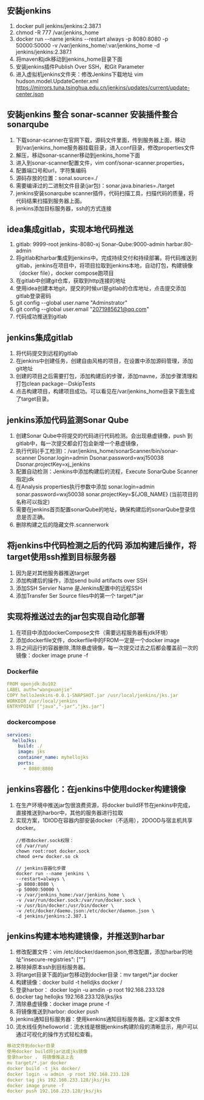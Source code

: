 ## 安装jenkins
1. docker pull jenkins/jenkins:2.387.1
3. chmod -R 777 /var/jenkins_home
3. docker run --name jenkins --restart always -p 8080:8080 -p 50000:50000 -v /var/jenkins_home/:var/jenkins_home -d jenkins/jenkins:2.387.1
4. 将maven和jdk移动到jenkins_home目录下面
5. 安装jenkins插件Publish Over SSH，和Git Parameter
6. 进入虚拟机jenkins文件夹：修改Jenkins下载地址   vim hudson.model.UpdateCenter.xml
<url>https://mirrors.tuna.tsinghua.edu.cn/jenkins/updates/current/update-center.json</url>

## 安装jenkins 整合 sonar-scanner 安装插件整合sonarqube
1. 下载sonar-scanner在官网下载，源码文件里面，传到服务器上面，移动到/var/jenkins_home服务器挂载目录，进入conf目录，修改properties文件
2. 解压，移动sonar-scanner移动到jenkins_home下面
3. 进入到sonar-scanner配置文件，vim conf/sonar-scanner.properties，
4. 配置端口号和url，字符集编码
5. 源码存放的位置：sonal.source=./
6. 需要编译过的二进制文件目录(jar包)：sonar.java.binaries=./target
7. jenkins安装sonarqube scanner插件，代码扫描工具，扫描代码的质量，将代码结果扫描到服务器上面。
8. jenkins添加目标服务器，ssh的方式连接

## idea集成gitlab，实现本地代码推送
1. gitlab: 9999-root  jenkins-8080-xj  Sonar-Qube:9000-admin   harbar:80-admin
2. 将gitlab和harbar集成到jenkins中。完成持续交付和持续部署。将代码推送到gitlab，jenkins在项目中，将项目拉取到jenkins本地，自动打包，构建镜像（docker file），docker compose跑项目
3. 在gitlab中创建git仓库，获取到http连接的地址
4. 使用idea创建本地git，提交的时候url是gitlab的仓库地址，点击提交添加gitlab登录密码
5. git config --global user.name "Adminstrator"
6. git config --global user.email "2071985621@qq.com"
7. 代码成功推送到gitlab

## jenkins集成gitlab
1. 将代码提交到远程的gitlab
2. 在jenkins中创建任务，创建自由风格的项目，在设置中添加源码管理，添加git地址
3. 创建的项目之后需要打包，添加构建后的步骤，添加mavne，添加步骤清理和打包clean package--DskipTests
4. 点击构建项目，构建项目成功。可以看见在/var/jenkins_home目录下面生成了target目录。

## jenkins添加代码监测Sonar Qube
1. 创建Sonar Qube中将提交的代码进行代码检测。会出现悬虚镜像，push 到gitlab中，每一次提交都会打包会新增一个悬虚镜像，
2. 执行代码(手工检测)：/var/jenkins_home/sonarScanner/bin/sonar-scanner Dsonar.login=admin Dsonar.password=wxj150038 Dsonar.projectKey=xj_jenkins
3. 配置自动检测：Jenkins中添加构建后的流程，Execute SonarQube Scanner 指定jdk
4. 在Analysis properties执行参数中添加  sonar.login=admin  sonar.password=wxj50038  sonar.projectKey=${JOB_NAME}  (当前项目的名称可以指定)
5. 需要在jenkins首页配置sonarQube的地址，确保构建后的sonarQube登录信息是否正确。
6. 删除构建之后的隐藏文件.scannerwork

## 将jenkins中代码检测之后的代码 添加构建后操作，将target使用ssh推到目标服务器
1. 因为是对其他服务器推送target
2. 添加构建后的操作，添加send build artifacts over SSH
3. 添加SSH Servier Name 是Jenkins配置中的远程SSH
4. 添加Transfer Ser Source files中的第一个  target/*.jar

## 实现将推送过去的jar包实现自动化部署
1. 在项目中添加dockerCompose文件（需要远程服务器有jdk环境）
2. 添加dockerfile文件，dockerfile中的FROM一定是一个docker image
3. 将之间运行的容器删除,清除悬虚镜像，每一次提交过去之后都会覆盖前一次的镜像：docker image prune -f

### Dockerfile
``` yml
FROM openjdk:8u102
LABEL auth="wangxuanjie"
COPY helloJenkins-0.0.1-SNAPSHOT.jar /usr/local/jenkins/jks.jar
WORKDIR /usr/local/jenkins
ENTRYPOINT ["java","-jar","jks.jar"]
```
### dockercompose
``` yml
services:
  helloJks:
    build: ./
    image: jks
    container_name: myhellojks
    ports:
      - 8080:8080
```

## jenkins容器化：在jenkins中使用docker构建镜像
1. 在生产环境中推送jar包很浪费资源，将docker build环节在jenkins中完成，直接推送到harbor中，其他的服务器进行拉取
2. 实现方案，1DIOD在容器内部安装docker（不适用），2DOOD与宿主机共享docker。
   ``` shell
   //修改docker.sock权限：
   cd /var/run/
   chown root:root docker.sock
   chmod o+rw docker.so ck

   // jenkins容器化步骤
   docker run --name jenkins \
   --restart=always \
   -p 8080:8080 \
   -p 50000:50000 \
   -v /var/jenkins_home:/var/jenkins_home \
   -v /var/run/docker.sock:/var/run/docker.sock \
   -v /usr/bin/docker:/usr/bin/docker \
   -v /etc/docker/daemo.json:/etc/docker/daemon.json \
   -d jenkins/jenkins:2.387.1
   ```
## jenkins构建本地构建镜像，并推送到harbar
1. 修改配置文件：vim /etc/docker/daemon.json,修改配置，添加harbar的地址"insecure-registries": [""]
2. 移除掉原本ssh到目标服务器。
3. 将target目录下面的jar包移动到docker目录：mv target/*.jar docker
4. 构建镜像：docker build -t helldjks docker /
5. 登录harbor： docker login -u amdin -p root 192.168.233.128
6. docker tag hellojks 192.168.233.128/jks/jks
7. 清除悬虚镜像：docker image prune -f
8. 将镜像推送到harbor: docker push
9. jenkins通知目标服务器：使用kenkins通知目标服务器。定义脚本文件
10. 流水线任务helloworld：流水线是根据jenkins构建阶段的清晰显示，用户可以通过可视化的操作方式轻松查看。

``` yml
移动文件到docker目录
使用docker build将jar达成jks镜像
登录harbor ， 将镜像推送上去
mv target/*.jar docker
docker build -t jks docker/
docker login -u admin -p root 192.168.233.128
docker tag jks 192.168.233.128/jks/jks
docker image prune -f
docker push 192.168.233.128/jks/jks
```

